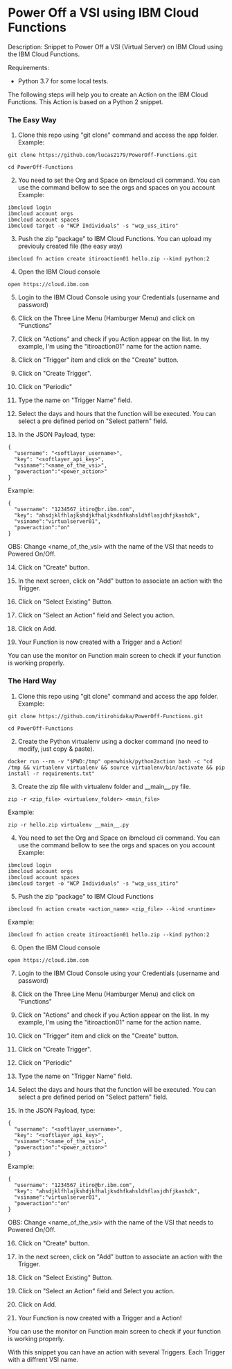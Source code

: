 # Power Off a VSI using IBM Cloud Functions
Description: Snippet to Power Off a VSI (Virtual Server) on IBM Cloud using the IBM Cloud Functions.

Requirements:
- Python 3.7 for some local tests.

The following steps will help you to create an Action on the IBM Cloud Functions.
This Action is based on a Python 2 snippet.

### The Easy Way
1. Clone this repo using "git clone" command and access the app folder.
Example:
```
git clone https://github.com/lucas2179/PowerOff-Functions.git
```
```
cd PowerOff-Functions
```
2. You need to set the Org and Space on ibmcloud cli command. You can use the command bellow to see the orgs and spaces on you account
Example:
```
ibmcloud login
ibmcloud account orgs
ibmcloud account spaces
ibmcloud target -o "WCP Individuals" -s "wcp_uss_itiro"
```
3. Push the zip "package" to IBM Cloud Functions. You can upload my previouly created file (the easy way)
```
ibmcloud fn action create itiroaction01 hello.zip --kind python:2
```

4. Open the IBM Cloud console
```
open https://cloud.ibm.com
```
5. Login to the IBM Cloud Console using your Credentials (username and password)

6. Click on the Three Line Menu (Hamburger Menu) and click on "Functions"

7. Click on "Actions" and check if you Action appear on the list. In my example, I'm using the "itiroaction01" name for the action name.

8. Click on "Trigger" item and click on the "Create" button.

9. Click on "Create Trigger".

10. Click on "Periodic"

11. Type the name on "Trigger Name" field.

12. Select the days and hours that the function will be executed. You can select a pre defined period on "Select pattern" field.

13. In the JSON Payload, type:
```
{
  "username": "<softlayer_username>",
  "key": "<softlayer_api_key>",
  "vsiname":"<name_of_the_vsi>",
  "poweraction":"<power_action>"
}
```
Example:
```
{
  "username": "1234567_itiro@br.ibm.com",
  "key": "ahsdjklfhlajkshdjkfhaljksdhfkahsldhflasjdhfjkashdk",
  "vsiname":"virtualserver01",
  "poweraction":"on"
}
```
OBS: Change <name_of_the_vsi> with the name of the VSI that needs to Powered On/Off.

14. Click on "Create" button.

15. In the next screen, click on "Add" button to associate an action with the Trigger.

16. Click on "Select Existing" Button.

17. Click on "Select an Action" field and Select you action.

18. Click on Add.

19. Your Function is now created with a Trigger and a Action!

You can use the monitor on Function main screen to check if your function is working properly.


### The Hard Way
1. Clone this repo using "git clone" command and access the app folder.
Example:
```
git clone https://github.com/itirohidaka/PowerOff-Functions.git
```
```
cd PowerOff-Functions
```

2. Create the Python virtualenv using a docker command (no need to modify, just copy & paste).
```
docker run --rm -v "$PWD:/tmp" openwhisk/python2action bash -c "cd /tmp && virtualenv virtualenv && source virtualenv/bin/activate && pip install -r requirements.txt"
```

3. Create the zip file with virtualenv folder and \_\_main\_\_.py file.
```
zip -r <zip_file> <virtualenv_folder> <main_file>
```
Example:
```
zip -r hello.zip virtualenv __main__.py
```

4. You need to set the Org and Space on ibmcloud cli command. You can use the command bellow to see the orgs and spaces on you account
Example:
```
ibmcloud login
ibmcloud account orgs
ibmcloud account spaces
ibmcloud target -o "WCP Individuals" -s "wcp_uss_itiro"
```

5. Push the zip "package" to IBM Cloud Functions
```
ibmcloud fn action create <action_name> <zip_file> --kind <runtime>
```
Example:
```
ibmcloud fn action create itiroaction01 hello.zip --kind python:2
```

6. Open the IBM Cloud console
```
open https://cloud.ibm.com
```

7. Login to the IBM Cloud Console using your Credentials (username and password)

8. Click on the Three Line Menu (Hamburger Menu) and click on "Functions"

9. Click on "Actions" and check if you Action appear on the list. In my example, I'm using the "itiroaction01" name for the action name.

10. Click on "Trigger" item and click on the "Create" button.

11. Click on "Create Trigger".

12. Click on "Periodic"

13. Type the name on "Trigger Name" field.

14. Select the days and hours that the function will be executed. You can select a pre defined period on "Select pattern" field.

15. In the JSON Payload, type:
```
{
  "username": "<softlayer_username>",
  "key": "<softlayer_api_key>",
  "vsiname":"<name_of_the_vsi>",
  "poweraction":"<power_action>"
}
```
Example:
```
{
  "username": "1234567_itiro@br.ibm.com",
  "key": "ahsdjklfhlajkshdjkfhaljksdhfkahsldhflasjdhfjkashdk",
  "vsiname":"virtualserver01",
  "poweraction":"on"
}
```
OBS: Change <name_of_the_vsi> with the name of the VSI that needs to Powered On/Off.

16. Click on "Create" button.

17. In the next screen, click on "Add" button to associate an action with the Trigger.

18. Click on "Select Existing" Button.

19. Click on "Select an Action" field and Select you action.

20. Click on Add.

21. Your Function is now created with a Trigger and a Action!

You can use the monitor on Function main screen to check if your function is working properly.

With this snippet you can have an action with several Triggers. Each Trigger with a diffrent VSI name.
